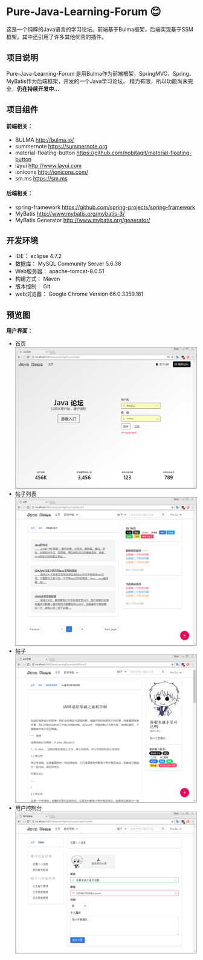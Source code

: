 # Pure-Java-Learning-Forum :blush:
这是一个纯粹的Java语言的学习论坛。前端基于Bulma框架，后端实现基于SSM框架。其中还引用了许多其他优秀的插件。

## 项目说明
Pure-Java-Learning-Forum 是用Bulma作为前端框架，SpringMVC、Spring、MyBatis作为后端框架，开发的一个Java学习论坛。
精力有限，所以功能尚未完全，**仍在持续开发中...**

## 项目组件
#### 前端相关：
* BULMA  <http://bulma.io/>
* summernote  <https://summernote.org>
* material-floating-button  <https://github.com/nobitagit/material-floating-button>
* layui  <http://www.layui.com>
* ionicons  <http://ionicons.com/>
* sm.ms  <https://sm.ms>

#### 后端相关：
* spring-framework  <https://github.com/spring-projects/spring-framework>
* MyBatis  <http://www.mybatis.org/mybatis-3/>
* MyBatis Generator  <http://www.mybatis.org/generator/>

## 开发环境
* IDE：	eclipse 4.7.2
* 数据库：		MySQL Community Server 5.6.38 
* Web服务器：	apache-tomcat-8.0.51
* 构建方式：	Maven
* 版本控制：	Git
* web浏览器：  	Google Chrome Version 66.0.3359.181

## 预览图
**用户界面：**
* 首页 
![](./src/main/resources/ForumSampleDiagram/index.png)
* 帖子列表 
![](./src/main/resources/ForumSampleDiagram/postList.png)
* 帖子
![](./src/main/resources/ForumSampleDiagram/postShow.png)
* 用户控制台 
![](./src/main/resources/ForumSampleDiagram/userConsole.png)